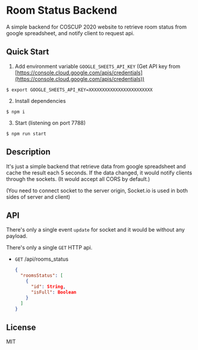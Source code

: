 # Room Status Backend

A simple backend for COSCUP 2020 website to retrieve room status from google spreadsheet, and notify client to request api.

## Quick Start

1. Add environment variable `GOOGLE_SHEETS_API_KEY`
(Get API key from [https://console.cloud.google.com/apis/credentials](https://console.cloud.google.com/apis/credentials))
  ```
  $ export GOOGLE_SHEETS_API_KEY=XXXXXXXXXXXXXXXXXXXXXXXX
  ```

2. Install dependencies
  ```
  $ npm i
  ```

3. Start (listening on port 7788)
  ```
  $ npm run start
  ```

## Description
It's just a simple backend that retrieve data from google spreadsheet and cache the result each 5 seconds. If the data changed, it would notify clients through the sockets. (It would accept all CORS by default.)

(You need to connect socket to the server origin, Socket.io is used in both sides of server and client)

## API
There's only a single event `update` for socket and it would be without any payload.

There's only a single `GET` HTTP api.

- `GET` /api/rooms_status

  ```json
  {
    "roomsStatus": [
      {
        "id": String,
        "isFull": Boolean
      }
    ]
  }
  ```

## License
MIT
